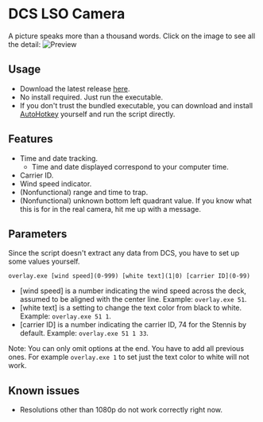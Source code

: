 # DCS LSO Camera
A picture speaks more than a thousand words. Click on the image to see all the detail:
![Preview](https://i.imgur.com/7lb8GO0.png)

## Usage
- Download the latest release [here](https://github.com/Cephel/DCS-LSO-Camera/releases/latest).
- No install required. Just run the executable.
- If you don't trust the bundled executable, you can download and install [AutoHotkey](https://autohotkey.com/) yourself and run the script directly.

## Features
- Time and date tracking.
	- Time and date displayed correspond to your computer time.
- Carrier ID.
- Wind speed indicator.
- (Nonfunctional) range and time to trap.
- (Nonfunctional) unknown bottom left quadrant value. If you know what this is for in the real camera, hit me up with a message.

## Parameters
Since the script doesn't extract any data from DCS, you have to set up some values yourself.
```
overlay.exe [wind speed](0-999) [white text](1|0) [carrier ID](0-99)
```
- [wind speed] is a number indicating the wind speed across the deck, assumed to be aligned with the center line. Example: `overlay.exe 51`.
- [white text] is a setting to change the text color from black to white. Example: `overlay.exe 51 1`.
- [carrier ID] is a number indicating the carrier ID, 74 for the Stennis by default. Example: `overlay.exe 51 1 33`.

Note: You can only omit options at the end. You have to add all previous ones. For example `overlay.exe 1` to set just the text color to white will not work.

## Known issues
- Resolutions other than 1080p do not work correctly right now.
